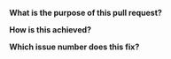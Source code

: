 **What is the purpose of this pull request?**


**How is this achieved?**


**Which issue number does this fix?**
